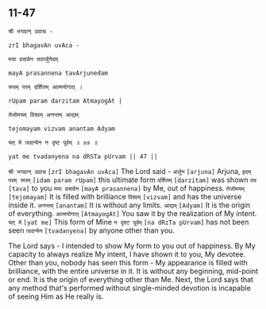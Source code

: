 ## 11-47


```shloka-sa
श्री भगवान् उवाच -
```
```shloka-sa-hk
zrI bhagavAn uvAca -
```
```shloka-sa
मया प्रसन्नेन तवार्जुनेदम्
```
```shloka-sa-hk
mayA prasannena tavArjunedam
```
```shloka-sa
रूपम् परम् दर्शितम् आत्मयोगात् ।
```
```shloka-sa-hk
rUpam param darzitam AtmayogAt |
```
```shloka-sa
तेजोमयम् विश्वम् अनन्तम् आद्यम्
```
```shloka-sa-hk
tejomayam vizvam anantam Adyam
```
```shloka-sa
यत् मे त्वदन्येन न दृष्ट पूर्वम् ॥ ४७ ॥
```
```shloka-sa-hk
yat me tvadanyena na dRSTa pUrvam || 47 ||
```

`श्री भगवान् उवाच` `[zrI bhagavAn uvAca]` The Lord said - `अर्जुन` `[arjuna]` Arjuna, `इदम् परम् रूपम्` `[idam param rUpam]` this ultimate form `दर्शितम्` `[darzitam]` was shown `तव` `[tava]` to you `मया प्रसन्नेन` `[mayA prasannena]` by Me, out of happiness. `तेजोमयम्` `[tejomayam]` It is filled with brilliance `विश्वम्` `[vizvam]` and has the universe inside it. `अनन्तम्` `[anantam]` It is without any limits. `आद्यम्` `[Adyam]` It is the origin of everything. `आत्मयोगात्` `[AtmayogAt]` You saw it by the realization of My intent. `यत् मे` `[yat me]` This form of Mine `न दृश्ट पूर्वम्` `[na dRzTa pUrvam]` has not been seen `त्वदन्येन` `[tvadanyena]` by anyone other than you.

The Lord says -
I intended to show My form to you out of happiness. By My capacity to always realize My intent, I have shown it to you, My devotee. 
Other than you, nobody has seen this form - My appearance is filled with brilliance, with the entire universe in it. It is without any beginning, mid-point or end. It is the origin of everything other than Me.
Next, the Lord says that any method that's performed without single-minded devotion is incapable of seeing Him as He really is.

